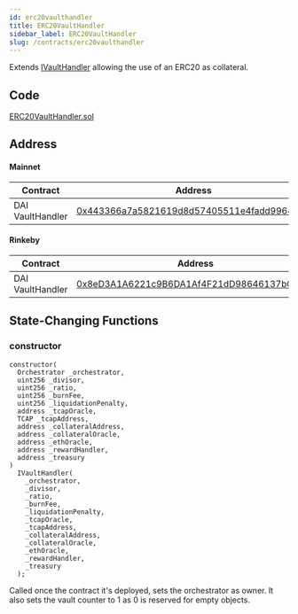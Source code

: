 ```yaml
---
id: erc20vaulthandler
title: ERC20VaultHandler
sidebar_label: ERC20VaultHandler
slug: /contracts/erc20vaulthandler
---
```


Extends [IVaultHandler](/contracts/ivaulthandler) allowing the use of an ERC20 as collateral.

## Code

[ERC20VaultHandler.sol](https://github.com/cryptexfinance/contracts/blob/master/contracts/ERC20VaultHandler.sol)

## Address

#### Mainnet

| Contract          | Address                                                                                                                            |
| ----------------- | ---------------------------------------------------------------------------------------------------------------------------------- |
| DAI VaultHandler  | [0x443366a7a5821619d8d57405511e4fadd9964771](https://etherscan.io/address/0x443366a7a5821619d8d57405511e4fadd9964771#code) |

#### Rinkeby

| Contract         | Address                                                                                                                            |
| ---------------- | ---------------------------------------------------------------------------------------------------------------------------------- |
| DAI VaultHandler | [0x8eD3A1A6221c9B6DA1Af4F21dD98646137bCa5ad](https://rinkeby.etherscan.io/address/0x8eD3A1A6221c9B6DA1Af4F21dD98646137bCa5ad#code) |

## State-Changing Functions

### constructor

```sol
constructor(
  Orchestrator _orchestrator,
  uint256 _divisor,
  uint256 _ratio,
  uint256 _burnFee,
  uint256 _liquidationPenalty,
  address _tcapOracle,
  TCAP _tcapAddress,
  address _collateralAddress,
  address _collateralOracle,
  address _ethOracle,
  address _rewardHandler,
  address _treasury
)
  IVaultHandler(
    _orchestrator,
    _divisor,
    _ratio,
    _burnFee,
    _liquidationPenalty,
    _tcapOracle,
    _tcapAddress,
    _collateralAddress,
    _collateralOracle,
    _ethOracle,
    _rewardHandler,
    _treasury
  );
```

Called once the contract it's deployed, sets the orchestrator as owner. It also sets the vault counter to 1 as 0 is reserved for empty objects.
